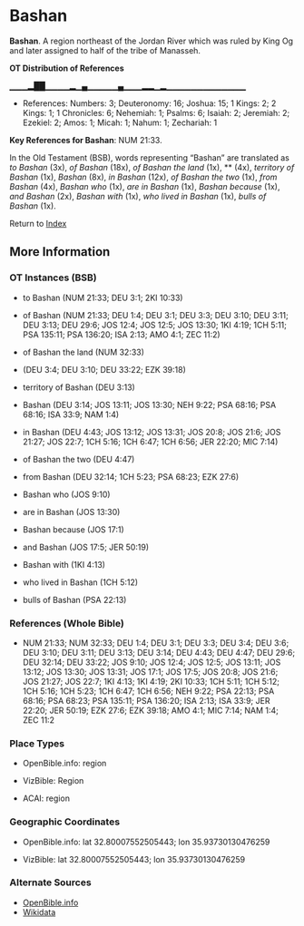 # Bashan
**Bashan**. 
A region northeast of the Jordan River which was ruled by King Og and later assigned to half of the tribe of Manasseh. 


**OT Distribution of References**

▁▁▁▂██▁▁▁▁▂▁▄▁▁▁▁▁▄▁▁▁▂▂▁▂▁▁▁▁▁▁▁▁▁▁▁▁▁
* References: Numbers: 3; Deuteronomy: 16; Joshua: 15; 1 Kings: 2; 2 Kings: 1; 1 Chronicles: 6; Nehemiah: 1; Psalms: 6; Isaiah: 2; Jeremiah: 2; Ezekiel: 2; Amos: 1; Micah: 1; Nahum: 1; Zechariah: 1



**Key References for Bashan**: 
NUM 21:33. 


In the Old Testament (BSB), words representing “Bashan” are translated as 
*to Bashan* (3x), *of Bashan* (18x), *of Bashan the land* (1x), ** (4x), *territory of Bashan* (1x), *Bashan* (8x), *in Bashan* (12x), *of Bashan the two* (1x), *from Bashan* (4x), *Bashan who* (1x), *are in Bashan* (1x), *Bashan because* (1x), *and Bashan* (2x), *Bashan with* (1x), *who lived in Bashan* (1x), *bulls of Bashan* (1x). 




Return to [Index](00-Index.md)

## More Information

### OT Instances (BSB)

* to Bashan (NUM 21:33; DEU 3:1; 2KI 10:33)

* of Bashan (NUM 21:33; DEU 1:4; DEU 3:1; DEU 3:3; DEU 3:10; DEU 3:11; DEU 3:13; DEU 29:6; JOS 12:4; JOS 12:5; JOS 13:30; 1KI 4:19; 1CH 5:11; PSA 135:11; PSA 136:20; ISA 2:13; AMO 4:1; ZEC 11:2)

* of Bashan the land (NUM 32:33)

*  (DEU 3:4; DEU 3:10; DEU 33:22; EZK 39:18)

* territory of Bashan (DEU 3:13)

* Bashan (DEU 3:14; JOS 13:11; JOS 13:30; NEH 9:22; PSA 68:16; PSA 68:16; ISA 33:9; NAM 1:4)

* in Bashan (DEU 4:43; JOS 13:12; JOS 13:31; JOS 20:8; JOS 21:6; JOS 21:27; JOS 22:7; 1CH 5:16; 1CH 6:47; 1CH 6:56; JER 22:20; MIC 7:14)

* of Bashan the two (DEU 4:47)

* from Bashan (DEU 32:14; 1CH 5:23; PSA 68:23; EZK 27:6)

* Bashan who (JOS 9:10)

* are in Bashan (JOS 13:30)

* Bashan because (JOS 17:1)

* and Bashan (JOS 17:5; JER 50:19)

* Bashan with (1KI 4:13)

* who lived in Bashan (1CH 5:12)

* bulls of Bashan (PSA 22:13)



### References (Whole Bible)

* NUM 21:33; NUM 32:33; DEU 1:4; DEU 3:1; DEU 3:3; DEU 3:4; DEU 3:6; DEU 3:10; DEU 3:11; DEU 3:13; DEU 3:14; DEU 4:43; DEU 4:47; DEU 29:6; DEU 32:14; DEU 33:22; JOS 9:10; JOS 12:4; JOS 12:5; JOS 13:11; JOS 13:12; JOS 13:30; JOS 13:31; JOS 17:1; JOS 17:5; JOS 20:8; JOS 21:6; JOS 21:27; JOS 22:7; 1KI 4:13; 1KI 4:19; 2KI 10:33; 1CH 5:11; 1CH 5:12; 1CH 5:16; 1CH 5:23; 1CH 6:47; 1CH 6:56; NEH 9:22; PSA 22:13; PSA 68:16; PSA 68:23; PSA 135:11; PSA 136:20; ISA 2:13; ISA 33:9; JER 22:20; JER 50:19; EZK 27:6; EZK 39:18; AMO 4:1; MIC 7:14; NAM 1:4; ZEC 11:2


### Place Types

* OpenBible.info: region

* VizBible: Region

* ACAI: region



### Geographic Coordinates

* OpenBible.info: lat 32.80007552505443; lon 35.93730130476259

* VizBible: lat 32.80007552505443; lon 35.93730130476259



### Alternate Sources

* [OpenBible.info](https://www.openbible.info/geo/ancient/aa7a40a)
* [Wikidata](http://www.wikidata.org/entity/Q612952)



